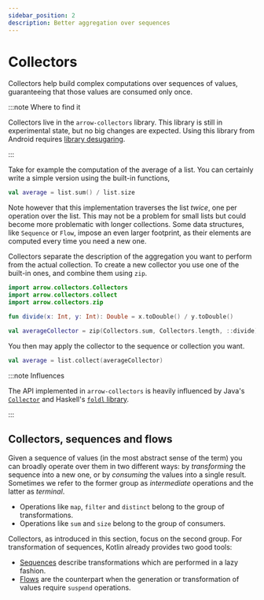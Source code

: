 ```yaml
---
sidebar_position: 2
description: Better aggregation over sequences
---
```


# Collectors

Collectors help build complex computations over sequences of values,
guaranteeing that those values are consumed only once.

:::note Where to find it

Collectors live in the `arrow-collectors` library. This library is still in experimental state, but no big changes are expected. Using this library from Android requires [library desugaring](https://developer.android.com/studio/write/java8-support#library-desugaring).

:::

Take for example the computation of the average of a list. You can 
certainly write a simple version using the built-in functions,

<!--- INCLUDE
val list = listOf(1, 2, 3)
-->

```kotlin
val average = list.sum() / list.size
```
<!--- KNIT example-collectors-01.kt -->

Note however that this implementation traverses the list _twice_,
one per operation over the list. This may not be a problem for small
lists but could become more problematic with longer collections.
Some data structures, like `Sequence` or `Flow`, impose an
even larger footprint, as their elements are computed every time
you need a new one.

Collectors separate the description of the aggregation you want
to perform from the actual collection. To create a new collector
you use one of the built-in ones, and combine them using `zip`.

```kotlin
import arrow.collectors.Collectors
import arrow.collectors.collect
import arrow.collectors.zip

fun divide(x: Int, y: Int): Double = x.toDouble() / y.toDouble()

val averageCollector = zip(Collectors.sum, Collectors.length, ::divide)
```

<!--- INCLUDE
val list = listOf(1, 2, 3)
-->

You then may apply the collector to the sequence or collection you want.

```kotlin
val average = list.collect(averageCollector)
```
<!--- KNIT example-collectors-02.kt -->

:::note Influences

The API implemented in `arrow-collectors` is heavily influenced by
Java's [`Collector`](https://docs.oracle.com/javase/8/docs/api/java/util/stream/Collector.html)
and Haskell's [`foldl` library](https://hackage.haskell.org/package/foldl/docs/Control-Foldl.html).

:::

## Collectors, sequences and flows

Given a sequence of values (in the most abstract sense of the term)
you can broadly operate over them in two different ways: by _transforming_
the sequence into a new one, or by _consuming_ the values into a single
result. Sometimes we refer to the former group as _intermediate_ operations
and the latter as _terminal_.

- Operations like `map`, `filter` and `distinct` belong to the group
  of transformations.
- Operations like `sum` and `size` belong to the group of consumers.

Collectors, as introduced in this section, focus on the second group.
For transformation of sequences, Kotlin already provides two good tools:

- [Sequences](https://kotlinlang.org/docs/sequences.html) describe
  transformations which are performed in a lazy fashion.
- [Flows](https://kotlinlang.org/docs/flow.html) are the counterpart when
  the generation or transformation of values require `suspend` operations.
